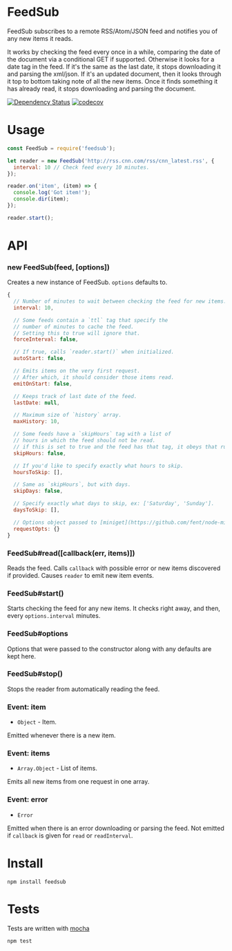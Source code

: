 # FeedSub

FeedSub subscribes to a remote RSS/Atom/JSON feed and notifies you of any new items it reads.

It works by checking the feed every once in a while, comparing the date of the document via a conditional GET if supported. Otherwise it looks for a date tag in the feed. If it's the same as the last date, it stops downloading it and parsing the xml/json. If it's an updated document, then it looks through it top to bottom taking note of all the new items. Once it finds something it has already read, it stops downloading and parsing the document.

[![Dependency Status](https://david-dm.org/fent/node-feedsub.svg)](https://david-dm.org/fent/node-feedsub)
[![codecov](https://codecov.io/gh/fent/node-feedsub/branch/master/graph/badge.svg)](https://codecov.io/gh/fent/node-feedsub)

# Usage

```javascript
const FeedSub = require('feedsub');

let reader = new FeedSub('http://rss.cnn.com/rss/cnn_latest.rss', {
  interval: 10 // Check feed every 10 minutes.
});

reader.on('item', (item) => {
  console.log('Got item!');
  console.dir(item);
});

reader.start();
```

# API
### new FeedSub(feed, [options])
Creates a new instance of FeedSub. `options` defaults to.

```javascript
{
  // Number of minutes to wait between checking the feed for new items.
  interval: 10,

  // Some feeds contain a `ttl` tag that specify the
  // number of minutes to cache the feed.
  // Setting this to true will ignore that.
  forceInterval: false,

  // If true, calls `reader.start()` when initialized.
  autoStart: false, 

  // Emits items on the very first request.
  // After which, it should consider those items read.
  emitOnStart: false,

  // Keeps track of last date of the feed.
  lastDate: null,

  // Maximum size of `history` array.
  maxHistory: 10,

  // Some feeds have a `skipHours` tag with a list of
  // hours in which the feed should not be read.
  // if this is set to true and the feed has that tag, it obeys that rule
  skipHours: false,

  // If you'd like to specify exactly what hours to skip.
  hoursToSkip: [],

  // Same as `skipHours`, but with days.
  skipDays: false,

  // Specify exactly what days to skip, ex: ['Saturday', 'Sunday'].
  daysToSkip: [],

  // Options object passed to [miniget](https://github.com/fent/node-miniget).
  requestOpts: {}
}
```

### FeedSub#read([callback(err, items)])
Reads the feed. Calls `callback` with possible error or new items discovered if provided. Causes `reader` to emit new item events.

### FeedSub#start()
Starts checking the feed for any new items. It checks right away, and then, every `options.interval` minutes.

### FeedSub#options
Options that were passed to the constructor along with any defaults are kept here.

### FeedSub#stop()
Stops the reader from automatically reading the feed.

### Event: item
* `Object` - Item.

Emitted whenever there is a new item.

### Event: items
* `Array.Object` - List of items.

Emits all new items from one request in one array.

### Event: error
* `Error`

Emitted when there is an error downloading or parsing the feed. Not emitted if `callback` is given for `read` or `readInterval`.


# Install

    npm install feedsub


# Tests

Tests are written with [mocha](https://mochajs.org)

```bash
npm test
```
